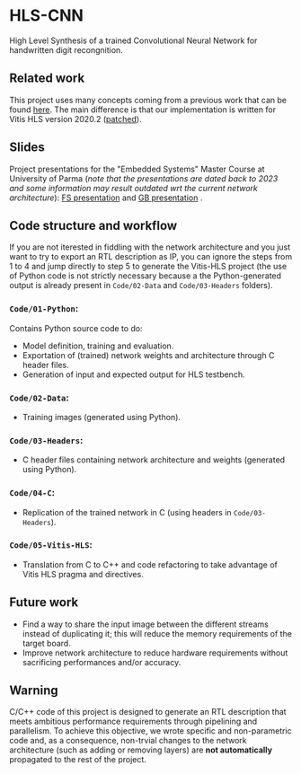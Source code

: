 # HLS-CNN
High Level Synthesis of a trained Convolutional Neural Network for handwritten digit recongnition.

## Related work
This project uses many concepts coming from a previous work that can be found [here](https://www.amiq.com/consulting/2018/12/14/how-to-implement-a-convolutional-neural-network-using-high-level-synthesis).
The main difference is that our implementation is written for Vitis HLS version 2020.2 ([patched](https://support.xilinx.com/s/article/76960?language=en_US)).

## Slides

Project presentations for the "Embedded Systems" Master Course at University of Parma
(*note that the presentations are dated back to 2023 and some information may result outdated wrt
the current network architecture*):
[FS presentation](HLS-CNN-presentation-FS.pdf) and [GB presentation](HLS-CNN-presentation-GB.pdf)
.

## Code structure and workflow

If you are not iterested in fiddling with the network architecture and you just want to try to export an RTL description as IP,
you can ignore the steps from 1 to 4 and jump directly to step 5 to generate the Vitis-HLS project
(the use of Python code is not strictly necessary because a the Python-generated output is already present in
```Code/02-Data``` and ```Code/03-Headers``` folders).

### ```Code/01-Python```:

Contains Python source code to do:
-  Model definition, training and evaluation.
-  Exportation of (trained) network weights and architecture through C header files.
-  Generation of input and expected output for HLS testbench.

### ```Code/02-Data```:

-  Training images (generated using Python).

### ```Code/03-Headers```:

-  C header files containing network architecture and weights (generated using Python).

### ```Code/04-C```:

-  Replication of the trained network in C (using headers in ```Code/03-Headers```).

### ```Code/05-Vitis-HLS```:

-  Translation from C to C++ and code refactoring to take advantage of Vitis HLS pragma and directives.

## Future work
-  Find a way to share the input image between the different streams instead of duplicating it;
this will reduce the memory requirements of the target board.
- Improve network architecture to reduce hardware requirements without sacrificing performances and/or accuracy.

## Warning
C/C++ code of this project is designed to generate an RTL description that meets ambitious performance requirements through pipelining and parallelism.
To achieve this objective, we wrote specific and non-parametric code and, as a consequence, non-trvial changes to the network architecture (such as adding or removing layers) are **not automatically** propagated to the rest of the project.
